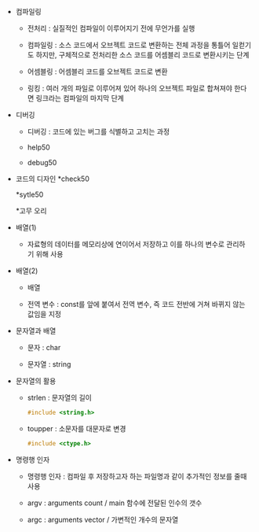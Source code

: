 * 컴파일링
    * 전처리 : 실질적인 컴파일이 이루어지기 전에 무언가를 실행
    
    * 컴파일링 : 소스 코드에서 오브젝트 코드로 변환하는 전체 과정을 통틀어 일컫기도 하지만, 구체적으로 전처리한 소스 코드를 어셈블리 코드로 변환시키는 단계
    
    * 어셈블링 : 어셈블리 코드를 오브젝트 코드로 변환
    
    * 링킹 :  여러 개의 파일로 이루어져 있어 하나의 오브젝트 파일로 합쳐져야 한다면 링크라는 컴파일의 마지막 단계

* 디버깅
    * 디버깅 : 코드에 있는 버그를 식별하고 고치는 과정
    
    * help50
    
    * debug50

* 코드의 디자인
    *check50
    
    *sytle50
    
    *고무 오리

* 배열(1)
    * 자료형의 데이터를 메모리상에 연이어서 저장하고 이를 하나의 변수로 관리하기 위해 사용

* 배열(2)
    * 배열
    
    * 전역 변수 : const를 앞에 붙여서 전역 변수, 즉 코드 전반에 거쳐 바뀌지 않는 값임을 지정

* 문자열과 배열
    * 문자 : char

    * 문자열 : string

* 문자열의 활용
    * strlen : 문자열의 길이
        ```c
        #include <string.h>
        ```

    * toupper : 소문자를 대문자로 변경
        ```c
        #include <ctype.h>
        ```

* 명령행 인자
    * 명령행 인자 : 컴파일 후 저장하고자 하는 파일명과 같이 추가적인 정보를 줄때 사용
    
    * argv : arguments count / main 함수에 전달된 인수의 갯수
    
    * argc : arguments vector / 가변적인 개수의 문자열